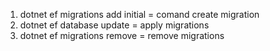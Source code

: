 1) dotnet ef migrations add initial = comand create migration
2) dotnet ef database update = apply migrations
3) dotnet ef migrations remove = remove migrations